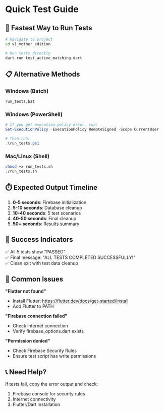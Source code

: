# Quick Test Guide

## 🚀 Fastest Way to Run Tests

```bash
# Navigate to project
cd v1_mother_edition

# Run tests directly
dart run test_active_matching.dart
```

## 📋 Alternative Methods

### Windows (Batch)
```cmd
run_tests.bat
```

### Windows (PowerShell)
```powershell
# If you get execution policy error, run:
Set-ExecutionPolicy -ExecutionPolicy RemoteSigned -Scope CurrentUser

# Then run:
.\run_tests.ps1
```

### Mac/Linux (Shell)
```bash
chmod +x run_tests.sh
./run_tests.sh
```

## ⏱️ Expected Output Timeline

1. **0-5 seconds**: Firebase initialization
2. **5-10 seconds**: Database cleanup
3. **10-40 seconds**: 5 test scenarios
4. **40-50 seconds**: Final cleanup
5. **50+ seconds**: Results summary

## 🎯 Success Indicators

✅ All 5 tests show "PASSED"  
✅ Final message: "ALL TESTS COMPLETED SUCCESSFULLY!"  
✅ Clean exit with test data cleanup

## 🚨 Common Issues

**"Flutter not found"**
- Install Flutter: https://flutter.dev/docs/get-started/install
- Add Flutter to PATH

**"Firebase connection failed"**
- Check internet connection
- Verify firebase_options.dart exists

**"Permission denied"**
- Check Firebase Security Rules
- Ensure test script has write permissions

## 📞 Need Help?

If tests fail, copy the error output and check:
1. Firebase console for security rules
2. Internet connectivity
3. Flutter/Dart installation 